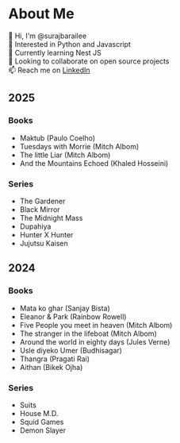 
# About Me
👋 Hi, I'm @surajbarailee  
👀 Interested in Python and Javascript  
🌱 Currently learning Nest JS  
💞️ Looking to collaborate on open source projects  
📫 Reach me on [LinkedIn](https://www.linkedin.com/in/surajbarailee/)

## 2025
### Books
- Maktub (Paulo Coelho)
- Tuesdays with Morrie (Mitch Albom)
- The little Liar (Mitch Albom)
- And the Mountains Echoed (Khaled Hosseini)
  

### Series
- The Gardener
- Black Mirror
- The Midnight Mass
- Dupahiya
- Hunter X Hunter
- Jujutsu Kaisen


## 2024
### Books
- Mata ko ghar (Sanjay Bista)
- Eleanor & Park (Rainbow Rowell)
- Five People you meet in heaven (Mitch Albom)
- The stranger in the lifeboat (Mitch Albom)
- Around the world in eighty days (Jules Verne)
- Usle diyeko Umer (Budhisagar)
- Thangra (Pragati Rai)
- Aithan (Bikek Ojha)

### Series
- Suits
- House M.D.
- Squid Games
- Demon Slayer
